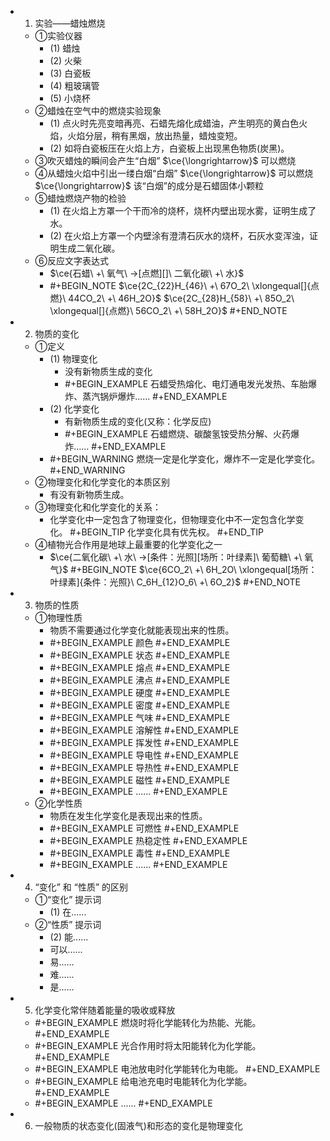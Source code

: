 -
  1. 实验——蜡烛燃烧
	- ①实验仪器
		- (1) 蜡烛
		- (2) 火柴
		- (3) 白瓷板
		- (4) 粗玻璃管
		- (5) 小烧杯
	- ②蜡烛在空气中的燃烧实验现象
		- (1) 点火时先亮变暗再亮、石蜡先熔化成蜡油，产生明亮的黄白色火焰，火焰分层，稍有黑烟，放出热量，蜡烛变短。
		- (2) 如将白瓷板压在火焰上方，白瓷板上出现黑色物质(炭黑)。
	- ③吹灭蜡烛的瞬间会产生“白烟” $\ce{\longrightarrow}$ 可以燃烧
	- ④从蜡烛火焰中引出一缕白烟“白烟” $\ce{\longrightarrow}$ 可以燃烧 $\ce{\longrightarrow}$ 该“白烟”的成分是石蜡固体小颗粒
	- ⑤蜡烛燃烧产物的检验
		- (1) 在火焰上方罩一个干而冷的烧杯，烧杯内壁出现水雾，证明生成了水。
		- (2) 在火焰上方罩一个内壁涂有澄清石灰水的烧杯，石灰水变浑浊，证明生成二氧化碳。
	- ⑥反应文字表达式
		- $\ce{石蜡\ +\ 氧气\ ->[点燃][]\ 二氧化碳\ +\ 水}$
		-
		  #+BEGIN_NOTE
		  $\ce{2C_{22}H_{46}\ +\ 67O_2\ \xlongequal[]{点燃}\ 44CO_2\ +\ 46H_2O}$
		  $\ce{2C_{28}H_{58}\ +\ 85O_2\ \xlongequal[]{点燃}\ 56CO_2\ +\ 58H_2O}$
		  #+END_NOTE
-
  2. 物质的变化
	- ①定义
		- (1) 物理变化
			- 没有新物质生成的变化
			-
			  #+BEGIN_EXAMPLE
			  石蜡受热熔化、电灯通电发光发热、车胎爆炸、蒸汽锅炉爆炸......
			  #+END_EXAMPLE
		- (2) 化学变化
			- 有新物质生成的变化(又称：化学反应)
			-
			  #+BEGIN_EXAMPLE
			  石蜡燃烧、碳酸氢铵受热分解、火药爆炸......
			  #+END_EXAMPLE
		-
		  #+BEGIN_WARNING
		  燃烧一定是化学变化，爆炸不一定是化学变化。
		  #+END_WARNING
	- ②物理变化和化学变化的本质区别
		- 有没有新物质生成。
	- ③物理变化和化学变化的关系：
		- 化学变化中一定包含了物理变化，但物理变化中不一定包含化学变化。
		  #+BEGIN_TIP
		  化学变化具有优先权。
		  #+END_TIP
	- ④植物光合作用是地球上最重要的化学变化之一
		- $\ce{二氧化碳\ +\ 水\ ->[条件：光照][场所：叶绿素]\ 葡萄糖\ +\ 氧气}$
		  #+BEGIN_NOTE
		  $\ce{6CO_2\ +\ 6H_2O\ \xlongequal[场所：叶绿素]{条件：光照}\ C_6H_{12}O_6\ +\ 6O_2}$
		  #+END_NOTE
-
  3. 物质的性质
	- ①物理性质
		- 物质不需要通过化学变化就能表现出来的性质。
		-
		  #+BEGIN_EXAMPLE
		  颜色
		  #+END_EXAMPLE
		-
		  #+BEGIN_EXAMPLE
		  状态
		  #+END_EXAMPLE
		-
		  #+BEGIN_EXAMPLE
		  熔点
		  #+END_EXAMPLE
		-
		  #+BEGIN_EXAMPLE
		  沸点
		  #+END_EXAMPLE
		-
		  #+BEGIN_EXAMPLE
		  硬度
		  #+END_EXAMPLE
		-
		  #+BEGIN_EXAMPLE
		  密度
		  #+END_EXAMPLE
		-
		  #+BEGIN_EXAMPLE
		  气味
		  #+END_EXAMPLE
		-
		  #+BEGIN_EXAMPLE
		  溶解性
		  #+END_EXAMPLE
		-
		  #+BEGIN_EXAMPLE
		  挥发性
		  #+END_EXAMPLE
		-
		  #+BEGIN_EXAMPLE
		  导电性
		  #+END_EXAMPLE
		-
		  #+BEGIN_EXAMPLE
		  导热性
		  #+END_EXAMPLE
		-
		  #+BEGIN_EXAMPLE
		  磁性
		  #+END_EXAMPLE
		-
		  #+BEGIN_EXAMPLE
		  ......
		  #+END_EXAMPLE
	- ②化学性质
		- 物质在发生化学变化是表现出来的性质。
		-
		  #+BEGIN_EXAMPLE
		  可燃性
		  #+END_EXAMPLE
		-
		  #+BEGIN_EXAMPLE
		  热稳定性
		  #+END_EXAMPLE
		-
		  #+BEGIN_EXAMPLE
		  毒性
		  #+END_EXAMPLE
		-
		  #+BEGIN_EXAMPLE
		  ......
		  #+END_EXAMPLE
-
  4. “变化” 和 “性质” 的区别
	- ①“变化” 提示词
		- (1) 在......
	- ②“性质” 提示词
		- (2) 能......
		- 可以......
		- 易......
		- 难......
		- 是......
-
  5. 化学变化常伴随着能量的吸收或释放
	-
	  #+BEGIN_EXAMPLE
	  燃烧时将化学能转化为热能、光能。
	  #+END_EXAMPLE
	-
	  #+BEGIN_EXAMPLE
	  光合作用时将太阳能转化为化学能。
	  #+END_EXAMPLE
	-
	  #+BEGIN_EXAMPLE
	  电池放电时化学能转化为电能。
	  #+END_EXAMPLE
	-
	  #+BEGIN_EXAMPLE
	  给电池充电时电能转化为化学能。
	  #+END_EXAMPLE
	-
	  #+BEGIN_EXAMPLE
	  ......
	  #+END_EXAMPLE
-
  6. 一般物质的状态变化(固液气)和形态的变化是物理变化